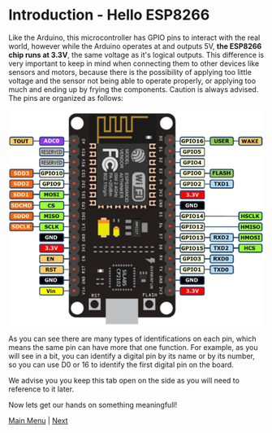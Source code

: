# Introduction - Hello ESP8266

Like the Arduino, this microcontroller has GPIO pins to interact with the real world, however while the Arduino operates at and outputs 5V, <strong>the ESP8266 chip runs at 3.3V</strong>, the same voltage as it's logical outputs. This difference is very important to keep in mind when connecting them to other devices like sensors and motors, because there is the possibility of applying too little voltage and the sensor not being able to operate properly, or applying too much and ending up by frying the components. Caution is always advised. The pins are organized as follows:

![ESP8266 pinout](./images/esp8266.png)

As you can see there are many types of identifications on each pin, which means the same pin can have more that one function. For example, as you will see in a bit, you can identify a digital pin by its name or by its number, so you can use D0 or 16 to identify the first digital pin on the board.

We advise you you keep this tab open on the side as you will need to reference to it later.

Now lets get our hands on something meaningfull!

[Main Menu](../readme.md) | [Next](./helloworld.md)
